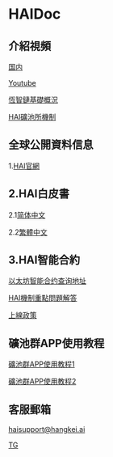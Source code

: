 # HAIDoc

## 介紹視頻

[国内](https://haichain.github.io/playMeetHAI/)

[Youtube](https://youtu.be/514zk1YKKH0)

[恆智鏈基礎概況](https://haichain.github.io/HAIDoc/HAIIntro/)

[HAI礦池所機制](https://haichain.github.io/HAIDoc/WorkingsOfHAI/)

## 全球公開資料信息

1.[HAI官網](http://www.hangkei.ai/HAI/)

## 2.HAI白皮書

2.1[简体中文](http://www.hangkei.ai/HAI/zh_CN/HAI_whitepaper_zh_CN.pdf)

2.2[繁體中文](http://www.hangkei.ai/HAI/HAI_whitepaper_zh_HK.pdf)

## 3.HAI智能合約

[以太坊智能合约查询地址](https://etherscan.io/token/0x8b54659df7b719cb9b5212211d2d24b0a5d35605)

[HAI機制重點問題解答](https://haichain.github.io/HAIDoc/FAQ/)

[上線政策](https://haichain.github.io/HAIDoc/Policy/)

## 礦池群APP使用教程

[礦池群APP使用教程1](https://haichain.github.io/HAIDoc/Media/HowToUse01_ZH-CN.mp4)

[礦池群APP使用教程2](https://haichain.github.io/HAIDoc/Media/HowToUse02_ZH-CN.mp4)

## 客服郵箱

haisupport@hangkei.ai

[TG](https://t.me/joinchat/KORSaxQ8V77bUxpePU7-iA)
